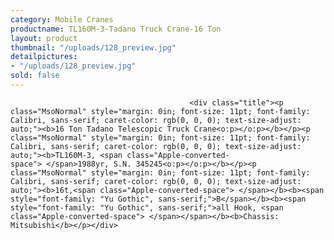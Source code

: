 ```yaml
---
category: Mobile Cranes
productname: TL160M-3-Tadano Truck Crane-16 Ton
layout: product
thumbnail: "/uploads/128_preview.jpg"
detailpictures:
- "/uploads/128_preview.jpg"
sold: false
---
```


                                            <div class="title"><p class="MsoNormal" style="margin: 0in; font-size: 11pt; font-family: Calibri, sans-serif; caret-color: rgb(0, 0, 0); text-size-adjust: auto;"><b>16 Ton Tadano Telescopic Truck Crane<o:p></o:p></b></p><p class="MsoNormal" style="margin: 0in; font-size: 11pt; font-family: Calibri, sans-serif; caret-color: rgb(0, 0, 0); text-size-adjust: auto;"><b>TL160M-3, <span class="Apple-converted-space"> </span>1988yr, S.N. 345245<o:p></o:p></b></p><p class="MsoNormal" style="margin: 0in; font-size: 11pt; font-family: Calibri, sans-serif; caret-color: rgb(0, 0, 0); text-size-adjust: auto;"><b>16t,<span class="Apple-converted-space"> </span></b><b><span style="font-family: "Yu Gothic", sans-serif;">B</span></b><b><span style="font-family: "Yu Gothic", sans-serif;">all Hook, <span class="Apple-converted-space"> </span></span></b><b>Chassis: Mitsubishi</b></p></div>

